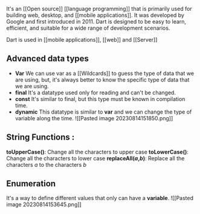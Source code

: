 It's an [[Open source]] [[language programming]] that is primarily used for building web, desktop, and [[mobile applications]]. It was developed by Google and first introduced in 2011. Dart is designed to be easy to learn, efficient, and suitable for a wide range of development scenarios.

Dart is used in [[mobile applications]], [[web]] and [[Server]] 
## Advanced data types

* **Var** We can use var as a [[Wildcards]] to guess the type of data that we are using, but, it's always better to know the specific type of data that we are using.
* **final** It's a datatype used only for reading and can't be changed.
* **const** It's similar to final, but this type must be known in compilation time.
* **dynamic** This datatype is similar to **var** and we can change the type of variable along the time.
![[Pasted image 20230814151850.png]]


## String Functions :

**toUpperCase()**: Change all the characters to upper case
**toLowerCase()**: Change all the characters to lower case
**replaceAll(*a*,*b*)**: Replace all the characters *a* to the characters *b* 

## Enumeration

It's a way to define different values that only can have a **variable**.
![[Pasted image 20230814153645.png]]

